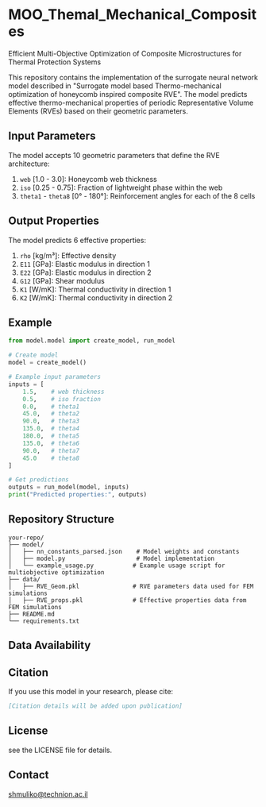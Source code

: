 # MOO_Themal_Mechanical_Composites
Efficient Multi-Objective Optimization of Composite Microstructures for Thermal Protection Systems


This repository contains the implementation of the surrogate neural network model described in "Surrogate model based Thermo-mechanical optimization of honeycomb inspired composite RVE". The model predicts effective thermo-mechanical properties of periodic Representative Volume Elements (RVEs) based on their geometric parameters.

## Input Parameters

The model accepts 10 geometric parameters that define the RVE architecture:

1. `web` [1.0 - 3.0]: Honeycomb web thickness
2. `iso` [0.25 - 0.75]: Fraction of lightweight phase within the web
3. `theta1` - `theta8` [0° - 180°]: Reinforcement angles for each of the 8 cells

## Output Properties

The model predicts 6 effective properties:

1. `rho` [kg/m³]: Effective density
2. `E11` [GPa]: Elastic modulus in direction 1
3. `E22` [GPa]: Elastic modulus in direction 2
4. `G12` [GPa]: Shear modulus
5. `K1` [W/mK]: Thermal conductivity in direction 1
6. `K2` [W/mK]: Thermal conductivity in direction 2



## Example

```python
from model.model import create_model, run_model

# Create model
model = create_model()

# Example input parameters
inputs = [
    1.5,    # web thickness
    0.5,    # iso fraction
    0.0,    # theta1
    45.0,   # theta2
    90.0,   # theta3
    135.0,  # theta4
    180.0,  # theta5
    135.0,  # theta6
    90.0,   # theta7
    45.0    # theta8
]

# Get predictions
outputs = run_model(model, inputs)
print("Predicted properties:", outputs)
```

## Repository Structure

```
your-repo/
├── model/
│   ├── nn_constants_parsed.json    # Model weights and constants
│   ├── model.py                    # Model implementation
│   └── example_usage.py           # Example usage script for multiobjective optimization
├── data/
│   ├── RVE_Geom.pkl               # RVE parameters data used for FEM simulations
│   ├── RVE_props.pkl              # Effective properties data from FEM simulations
├── README.md
└── requirements.txt
```

## Data Availability

## Citation

If you use this model in your research, please cite:

```bibtex
[Citation details will be added upon publication]
```

## License

see the LICENSE file for details.

## Contact

shmuliko@technion.ac.il

